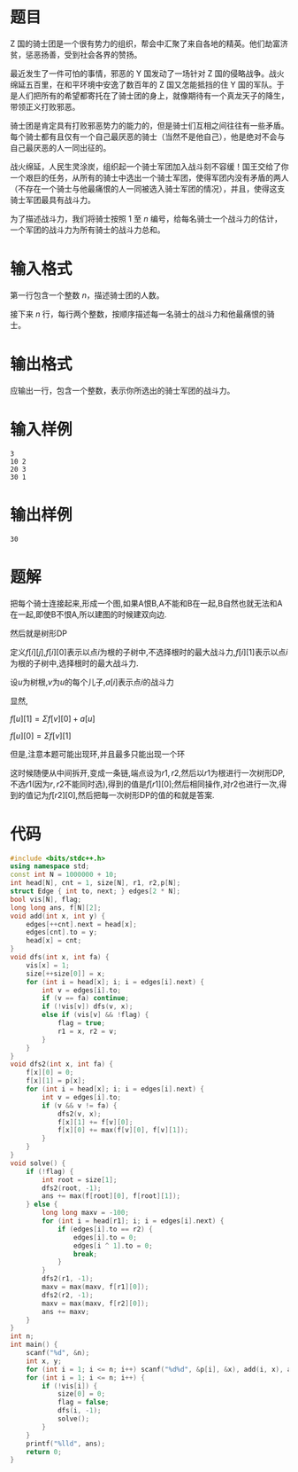 

# 题目

Z 国的骑士团是一个很有势力的组织，帮会中汇聚了来自各地的精英。他们劫富济贫，惩恶扬善，受到社会各界的赞扬。

最近发生了一件可怕的事情，邪恶的 Y 国发动了一场针对 Z 国的侵略战争。战火绵延五百里，在和平环境中安逸了数百年的 Z 国又怎能抵挡的住 Y 国的军队。于是人们把所有的希望都寄托在了骑士团的身上，就像期待有一个真龙天子的降生，带领正义打败邪恶。

骑士团是肯定具有打败邪恶势力的能力的，但是骑士们互相之间往往有一些矛盾。每个骑士都有且仅有一个自己最厌恶的骑士（当然不是他自己），他是绝对不会与自己最厌恶的人一同出征的。

战火绵延，人民生灵涂炭，组织起一个骑士军团加入战斗刻不容缓！国王交给了你一个艰巨的任务，从所有的骑士中选出一个骑士军团，使得军团内没有矛盾的两人（不存在一个骑士与他最痛恨的人一同被选入骑士军团的情况），并且，使得这支骑士军团最具有战斗力。

为了描述战斗力，我们将骑士按照 $1$ 至 $n$ 编号，给每名骑士一个战斗力的估计，一个军团的战斗力为所有骑士的战斗力总和。

# 输入格式

第一行包含一个整数 $n$，描述骑士团的人数。

接下来 $n$ 行，每行两个整数，按顺序描述每一名骑士的战斗力和他最痛恨的骑士。

# 输出格式

应输出一行，包含一个整数，表示你所选出的骑士军团的战斗力。

# 输入样例

```
3
10 2
20 3
30 1
```

# 输出样例

```
30
```

# 题解

把每个骑士连接起来,形成一个图,如果A恨B,A不能和B在一起,B自然也就无法和A在一起,即使B不恨A,所以建图的时候建双向边.

然后就是树形DP

定义$f[i][j]$,$f[i][0]$表示以点$i$为根的子树中,不选择根时的最大战斗力,$f[i][1]$表示以点$i$为根的子树中,选择根时的最大战斗力.

设$u$为树根,$v$为$u$的每个儿子,$a[i]$表示点$i$的战斗力

显然,

$f[u][1]=\Sigma f[v][0]+a[u]$

$f[u][0]=\Sigma f[v][1]$

但是,注意本题可能出现环,并且最多只能出现一个环

这时候随便从中间拆开,变成一条链,端点设为$r1,r2$,然后以$r1$为根进行一次树形DP,不选$r1$(因为$r,r2$不能同时选),得到的值是$f[r1][0]$;然后相同操作,对$r2$也进行一次,得到的值记为$f[r2][0]$,然后把每一次树形DP的值的和就是答案.

# 代码

```cpp
#include <bits/stdc++.h>
using namespace std;
const int N = 1000000 + 10;
int head[N], cnt = 1, size[N], r1, r2,p[N];
struct Edge { int to, next; } edges[2 * N];
bool vis[N], flag;
long long ans, f[N][2];
void add(int x, int y) {
    edges[++cnt].next = head[x];
    edges[cnt].to = y;
    head[x] = cnt;
}
void dfs(int x, int fa) {
    vis[x] = 1;
    size[++size[0]] = x;
    for (int i = head[x]; i; i = edges[i].next) {
        int v = edges[i].to;
        if (v == fa) continue;
        if (!vis[v]) dfs(v, x);
        else if (vis[v] && !flag) {
            flag = true;
            r1 = x, r2 = v;
        }
    }
}
void dfs2(int x, int fa) {
    f[x][0] = 0;
    f[x][1] = p[x];
    for (int i = head[x]; i; i = edges[i].next) {
        int v = edges[i].to;
        if (v && v != fa) {
            dfs2(v, x);
            f[x][1] += f[v][0];
            f[x][0] += max(f[v][0], f[v][1]);
        }
    }
}
void solve() {
    if (!flag) {
        int root = size[1];
        dfs2(root, -1);
        ans += max(f[root][0], f[root][1]);
    } else {
        long long maxv = -100;
        for (int i = head[r1]; i; i = edges[i].next) {
            if (edges[i].to == r2) {
                edges[i].to = 0;
                edges[i ^ 1].to = 0;
                break;
            }
        }
        dfs2(r1, -1);
        maxv = max(maxv, f[r1][0]);
        dfs2(r2, -1);
        maxv = max(maxv, f[r2][0]);
        ans += maxv;
    }
}
int n;
int main() {
    scanf("%d", &n);
    int x, y;
    for (int i = 1; i <= n; i++) scanf("%d%d", &p[i], &x), add(i, x), add(x, i);
    for (int i = 1; i <= n; i++) {
        if (!vis[i]) {
            size[0] = 0;
            flag = false;
            dfs(i, -1);
            solve();
        }
    }
    printf("%lld", ans);
    return 0;
}
```
